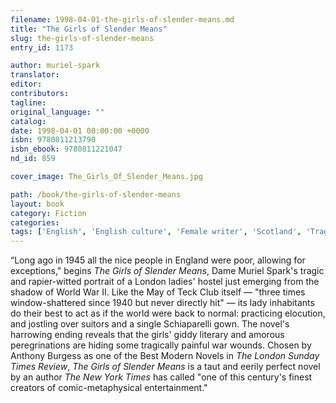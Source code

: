 ```yaml
---
filename: 1998-04-01-the-girls-of-slender-means.md
title: "The Girls of Slender Means"
slug: the-girls-of-slender-means
entry_id: 1173

author: muriel-spark
translator: 
editor: 
contributors: 
tagline: 
original_language: ""
catalog: 
date: 1998-04-01 00:00:00 +0000 
isbn: 9780811213790
isbn_ebook: 9780811221047
nd_id: 859

cover_image: The_Girls_Of_Slender_Means.jpg

path: /book/the-girls-of-slender-means
layout: book
category: Fiction
categories: 
tags: ['English', 'English culture', 'Female writer', 'Scotland', 'Tragedy', 'Womanhood', 'World War II']
---
```

“Long ago in 1945 all the nice people in England were poor, allowing for exceptions," begins *The Girls of Slender Means*, Dame Muriel Spark's tragic and rapier-witted portrait of a London ladies' hostel just emerging from the shadow of World War II. Like the May of Teck Club itself — "three times window-shattered since 1940 but never directly hit" — its lady inhabitants do their best to act as if the world were back to normal: practicing elocution, and jostling over suitors and a single Schiaparelli gown. The novel's harrowing ending reveals that the girls' giddy literary and amorous peregrinations are hiding some tragically painful war wounds. Chosen by Anthony Burgess as one of the Best Modern Novels in *The London Sunday Times Review*, *The Girls of Slender Means* is a taut and eerily perfect novel by an author *The New York Times* has called "one of this century's finest creators of comic-metaphysical entertainment."





